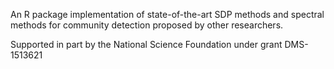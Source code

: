 An R package implementation of state-of-the-art SDP methods and spectral methods for community detection proposed by other researchers.

Supported in part by the National Science Foundation under grant DMS-1513621